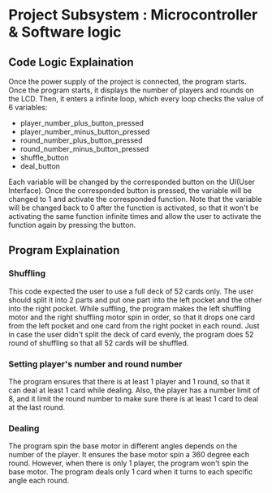 # Project Subsystem : Microcontroller & Software logic

## Code Logic Explaination

Once the power supply of the project is connected, the program starts. Once the program starts, it displays the number of players and rounds on the LCD. Then, it enters a infinite loop, which every loop checks the value of 6 variables: 
* player_number_plus_button_pressed
* player_number_minus_button_pressed
* round_number_plus_button_pressed
* round_number_minus_button_pressed
* shuffle_button
* deal_button

Each variable will be changed by the corresponded button on the UI(User Interface). Once the corresponded button is pressed, the variable will be changed to 1 and activate the corresponded function. Note that the variable will be changed back to 0 after the function is activated, so that it won't be activating the same function infinite times and allow the user to activate the function again by pressing the button.

## Program Explaination

### Shuffling

This code expected the user to use a full deck of 52 cards only. The user should split it into 2 parts and put one part into the left pocket and the other into the right pocket. While suffling, the program makes the left shuffling motor and the right shuffling motor spin in order, so that it drops one card from the left pocket and one card from the right pocket in each round. Just in case the user didn't split the deck of card evenly, the program does 52 round of shuffling so that all 52 cards will be shuffled.

### Setting player's number and round number

The program ensures that there is at least 1 player and 1 round, so that it can deal at least 1 card while dealing. Also, the player has a number limit of 8, and it limit the round number to make sure there is at least 1 card to deal at the last round.

### Dealing

The program spin the base motor in different angles depends on the number of the player. It ensures the base motor spin a 360 degree each round. However, when there is only 1 player, the program won't spin the base motor. The program deals only 1 card when it turns to each specific angle each round.
